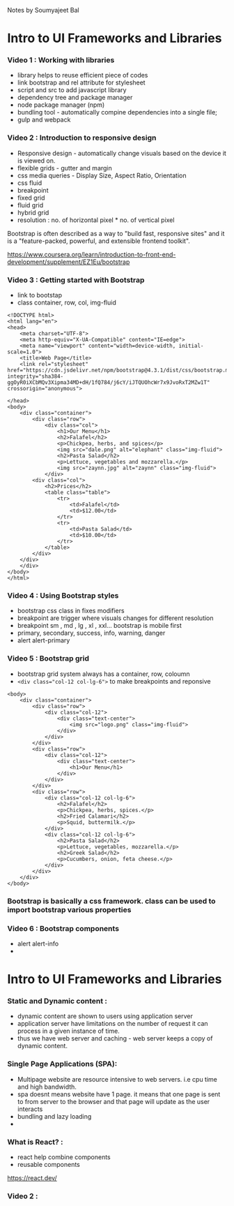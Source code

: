 Notes by Soumyajeet Bal

# Intro to UI Frameworks and Libraries

### Video 1 : Working with libraries
- library helps to reuse efficient piece of codes
- link bootstrap and rel attribute for stylesheet
- script and src to add javascript library
- dependency tree and package manager
- node package manager (npm)
- bundling tool - automatically compine dependencies into a single file; 
- gulp and webpack


### Video 2 : Introduction to responsive design
- Responsive design - automatically change visuals based on the device it is viewed on.
- flexible grids - gutter and margin
- css media queries - Display Size, Aspect Ratio, Orientation
- css fluid
- breakpoint 
- fixed grid
- fluid grid
- hybrid grid
- resolution : no. of horizontal pixel * no. of vertical pixel

Bootstrap is often described as a way to "build fast, responsive sites" and it is a "feature-packed, powerful, and extensible frontend toolkit". 

https://www.coursera.org/learn/introduction-to-front-end-development/supplement/EZ1Eu/bootstrap


### Video 3 :  Getting started with Bootstrap
- link to bootstap
- class container, row, col, img-fluid

```
<!DOCTYPE html>
<html lang="en">
<head>
    <meta charset="UTF-8">
    <meta http-equiv="X-UA-Compatible" content="IE=edge">
    <meta name="viewport" content="width=device-width, initial-scale=1.0">
    <title>Web Page</title>
    <link rel="stylesheet" href="https://cdn.jsdelivr.net/npm/bootstrap@4.3.1/dist/css/bootstrap.min.css" integrity="sha384-ggOyR0iXCbMQv3Xipma34MD+dH/1fQ784/j6cY/iJTQUOhcWr7x9JvoRxT2MZw1T" crossorigin="anonymous">

</head>
<body>
    <div class="container">
        <div class="row">
            <div class="col">
                <h1>Our Menu</h1>
                <h2>Falafel</h2>
                <p>Chickpea, herbs, and spices</p>
                <img src="dale.png" alt="elephant" class="img-fluid">
                <h2>Pasta Salad</h2>
                <p>Lettuce, vegetables and mozzarella.</p>
                <img src="zaynn.jpg" alt="zaynn" class="img-fluid">
            </div>
        <div class="col">
            <h2>Prices</h2>
            <table class="table">
                <tr>
                    <td>Falafel</td>
                    <td>$12.00</td>
                </tr>
                <tr>
                    <td>Pasta Salad</td>
                    <td>$10.00</td>
                </tr>
            </table>
        </div>
    </div>
    </div>
</body>
</html>
```

### Video 4 : Using Bootstrap styles
- bootstrap css class in fixes modifiers
- breakpoint are trigger where visuals changes for different resolution
- breakpoint sm , md , lg , xl , xxl... bootstrap is mobile first
- primary, secondary, success, info, warning, danger
- alert alert-primary

### Video 5 : Bootstrap grid
- bootstrap grid system always has a container, row, coloumn
- ``` <div class="col-12 col-lg-6"> ``` to make breakpoints and reponsive
```
<body>
    <div class="container">
        <div class="row">
            <div class="col-12">
                <div class="text-center">
                    <img src="logo.png" class="img-fluid">
                </div>
            </div>
        </div>
        <div class="row">
            <div class="col-12">
                <div class="text-center">
                    <h1>Our Menu</h1>
                </div>
            </div>
        </div>
        <div class="row">
            <div class="col-12 col-lg-6">
                <h2>Falafel</h2>
                <p>Chickpea, herbs, spices.</p>
                <h2>Fried Calamari</h2>
                <p>Squid, buttermilk.</p>
            </div>
            <div class="col-12 col-lg-6">
                <h2>Pasta Salad</h2>
                <p>Lettuce, vegetables, mozzarella.</p>
                <h2>Greek Salad</h2>
                <p>Cucumbers, onion, feta cheese.</p>
            </div>
        </div>
    </div>
</body>
```
### Bootstrap is basically a css framework. class can be used to import bootstrap various properties

### Video 6 : Bootstrap components
-  alert alert-info
-  


# Intro to UI Frameworks and Libraries

### Static and Dynamic content : 
- dynamic content are shown to users using application server
- application server have limitations on the number of request it can process in a given instance of time.
- thus we have web server and caching - web server keeps a copy of dynamic content.

### Single Page Applications (SPA): 
- Multipage website are resource intensive to web servers. i.e cpu time and high bandwidth.
- spa doesnt means website have 1 page. it means that one page is sent to from server to the browser and that page will update as the user interacts
- bundling and lazy loading
- 

### What is React? : 
- react help combine components
- reusable components

https://react.dev/

### Video 2 : 



